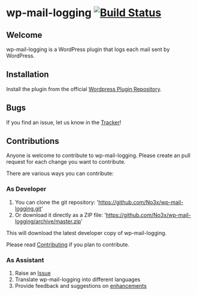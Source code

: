 # wp-mail-logging [![Build Status](https://travis-ci.org/No3x/wp-mail-logging.png?branch=master)](https://travis-ci.org/No3x/wp-mail-logging)
## Welcome ##
wp-mail-logging is a WordPress plugin that logs each mail sent by WordPress.

## Installation ##

Install the plugin from the official [Wordpress Plugin Repository](https://wordpress.org/plugins/wp-mail-logging/).

## Bugs ##
If you find an issue, let us know in the [Tracker](https://github.com/No3x/wp-mail-logging/issues?state=open)!

## Contributions ##
Anyone is welcome to contribute to wp-mail-logging. Please create an pull request for each change you want to contribute.

There are various ways you can contribute:

### As Developer ###
1. You can clone the git repository: 'https://github.com/No3x/wp-mail-logging.git'
2. Or download it directly as a ZIP file: 'https://github.com/No3x/wp-mail-logging/archive/master.zip'

This will download the latest developer copy of wp-mail-logging.

Please read [Contributing](https://github.com/No3x/wp-mail-logging/blob/master/CONTRIBUTING.md) if you plan to contribute.

### As Assistant ###
1. Raise an [Issue](https://github.com/No3x/wp-mail-logging/issues?state=open)
3. Translate wp-mail-logging into different languages
4. Provide feedback and suggestions on [enhancements](https://github.com/No3x/wp-mail-logging/issues?direction=desc&labels=Enhancement%2Cenhancement&page=1&sort=created&state=open)
